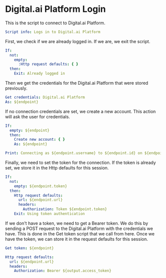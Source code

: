 # Digital.ai Platform Login

This is the script to connect to Digital.ai Platform.

```yaml specscript
Script info: Logs in to Digital.ai Platform
```

First, we check if we are already logged in. If we are, we exit the script.

```yaml specscript
If:
  not:
    empty:
      :Http request defaults: { }
  then:
    Exit: Already logged in
```

Then we get the credentials for the Digital.ai Platform that were stored previously.

```yaml specscript
Get credentials: Digital.ai Platform
As: ${endpoint}
```

If no connection credentials are set, we create a new account. This action will ask the user for credentials.

```yaml specscript
If:
  empty: ${endpoint}
  then:
    Create new account: { }
    As: ${endpoint}

Print: Connecting as ${endpoint.username} to ${endpoint.id} on ${endpoint.url}
```

Finally, we need to set the token for the connection. If the token is already set, we store it in the Http defaults for
this session.

```yaml specscript
If:
  not:
    empty: ${endpoint.token}
  then:
    Http request defaults:
      url: ${endpoint.url}
      headers:
        Authorization: Token ${endpoint.token}
    Exit: Using token authentication
```

If we don't have a token, we need to get a Bearer token. We do this by sending a POST request to the Digital.ai Platform
with the credentials we have. This is done in the Get token script that we call from here. Once we have the token, we
can store it in the request defaults for this session.

```yaml specscript
Get token: ${endpoint}

Http request defaults:
  url: ${endpoint.url}
  headers:
    Authorization: Bearer ${output.access_token}
```